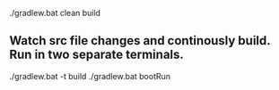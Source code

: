./gradlew.bat clean build

## Watch src file changes and continously build. Run in two separate terminals.
./gradlew.bat -t build 
./gradlew.bat bootRun
